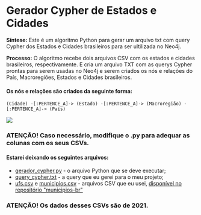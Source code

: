 # Gerador Cypher de Estados e Cidades

**Síntese:** Este é um algoritmo Python para gerar um arquivo txt com query Cypher dos Estados e Cidades brasileiros para ser ultilizada no Neo4j.

**Processo:** O algoritmo recebe dois arquivos CSV com os estados e cidades brasileiros, respectivamente. E cria um arquivo TXT com as querys Cypher prontas para serem usadas no Neo4j e serem criados os nós e relações do País, Macroregiões, Estados e Cidades brasileiros.

#### Os nós e relações são criados da seguinte forma:
```(Cidade) -[:PERTENCE_A]-> (Estado) -[:PERTENCE_A]-> (Macroregião) -[:PERTENCE_A]-> (País)```
<div style="display: flex; justify-itens: center;">
  <img src="https://github.com/antth-Luca/Gerador_Cypher_Estados_e_Cidades/blob/main/exemplo_nos.png">
</div>

### ATENÇÃO! Caso necessário, modifique o .py para adequar as colunas com os seus CSVs.

#### Estarei deixando os seguintes arquivos:
* [gerador_cypher.py](https://github.com/antth-Luca/Gerador_Cypher_Estados_e_Cidades/blob/main/gerador_cypher.py) - o arquivo Python que se deve executar;
* [query_cypher.txt](https://github.com/antth-Luca/Gerador_Cypher_Estados_e_Cidades/blob/main/query_cypher.txt) - a query que eu gerei para o meu projeto;
* [ufs.csv](https://github.com/antth-Luca/Gerador_Cypher_Estados_e_Cidades/blob/main/ufs.csv) e [municipios.csv](https://github.com/antth-Luca/Gerador_Cypher_Estados_e_Cidades/blob/main/municipios.csv) - arquivos CSV que eu usei, [disponível no repositório "municipios-br"](https://github.com/mapaslivres/municipios-br)

### ATENÇÃO! Os dados desses CSVs são de 2021.